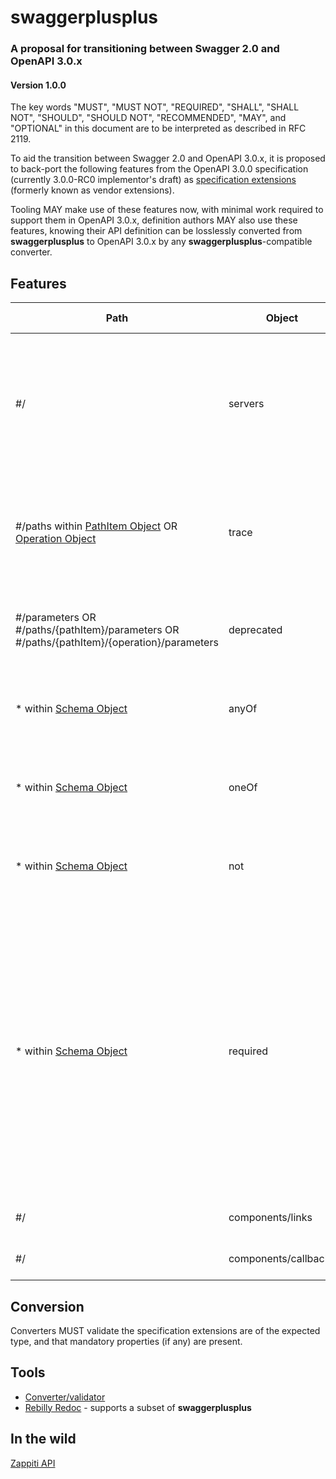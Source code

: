 # swaggerplusplus

### A proposal for transitioning between Swagger 2.0 and OpenAPI 3.0.x

#### Version 1.0.0

The key words "MUST", "MUST NOT", "REQUIRED", "SHALL", "SHALL NOT", "SHOULD", "SHOULD NOT", "RECOMMENDED", "MAY", and "OPTIONAL" in this document are to be interpreted as described in RFC 2119.

To aid the transition between Swagger 2.0 and OpenAPI 3.0.x, it is proposed to back-port the following features from the OpenAPI 3.0.0 specification (currently 3.0.0-RC0 implementor's draft) as [specification extensions](https://github.com/OAI/OpenAPI-Specification/blob/OpenAPI.next/versions/2.0.md#vendorExtensions) (formerly known as vendor extensions).

Tooling MAY make use of these features now, with minimal work required to support them in OpenAPI 3.0.x, definition authors MAY also use these features, knowing their API definition can be losslessly converted from **swaggerplusplus** to OpenAPI 3.0.x by any **swaggerplusplus**-compatible converter.

## Features

Path|Object|New Extension|Type|Description
---|---|---|---|---|
#/|servers|x-servers|[[Server Objects](https://github.com/OAI/OpenAPI-Specification/blob/OpenAPI.next/versions/3.0.md#server-object)]|When converting to OpenAPI 3.0.x, this array MUST be concatenated with any existing `servers` array converted from Swagger 2.0 metadata, and they MUST be prepended
#/paths within [PathItem Object]() OR [Operation Object]()|trace|x-trace|[V2 Operation Object]()|This MUST be a Swagger 2.0 Operation Object, it MUST be treated as per any other Operation Object, for the `TRACE` HTTP method
#/parameters OR #/paths/{pathItem}/parameters OR #/paths/{pathItem}/{operation}/parameters|deprecated|x-deprecated|Boolean|Indicates the parameter is deprecated and SHOULD be transitioned out of use
\* within [Schema Object](https://github.com/OAI/OpenAPI-Specification/blob/OpenAPI.next/versions/3.0.md#schemaObject)|anyOf|x-anyOf|[[Schema Object](https://github.com/OAI/OpenAPI-Specification/blob/OpenAPI.next/versions/3.0.md#schemaObject)]|Schema MUST be extracted and post-processed before being used for validation
\* within [Schema Object](https://github.com/OAI/OpenAPI-Specification/blob/OpenAPI.next/versions/3.0.md#schemaObject)|oneOf|x-oneOf|[[Schema Object](https://github.com/OAI/OpenAPI-Specification/blob/OpenAPI.next/versions/3.0.md#schemaObject)]|Schema MUST be extracted and post-processed before being used for validation
\* within [Schema Object](https://github.com/OAI/OpenAPI-Specification/blob/OpenAPI.next/versions/3.0.md#schemaObject)|not|x-not|[Schema Object](https://github.com/OAI/OpenAPI-Specification/blob/OpenAPI.next/versions/3.0.md#schemaObject)|Schema MUST be extracted and post-processed before being used for validation
\* within [Schema Object](https://github.com/OAI/OpenAPI-Specification/blob/OpenAPI.next/versions/3.0.md#schemaObject)|required|x-required|Array|Where a property has been removed from `required` due to use of `x-anyOf`, `x-oneOf` or `x-not`, converters MUST merge these arrays when converting from **swaggerplusplus** to OpenAPI 3.0.x. When a converter converts from 3.0.x to **swaggerplusplus** it MUST remove any `required` properties hidden by `x-anyOf`, `x-oneOf` or `x-not` and move them into this array.
#/|components/links|x-links|Map {Link Object}|Contains reusable Link Objects
#/|components/callbacks|x-callbacks|Map {Callback Object}|Contains reusable Callback Objects

## Conversion

Converters MUST validate the specification extensions are of the expected type, and that mandatory properties (if any) are present.

## Tools

* [Converter/validator](https://github.com/mermade/swagger2openapi)
* [Rebilly Redoc](https://github.com/Rebilly/ReDoc) - supports a subset of **swaggerplusplus**

## In the wild

[Zappiti API](http://zappiti.com/api/zappiti-player-4k/swagger/)
